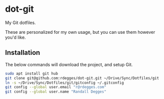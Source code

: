 # dot-git

My Git dotfiles.

These are personalized for my own usage, but you can use them however you'd
like.


## Installation

The below commands will download the project, and setup Git.


``` bash
sudo apt install git hub
git clone git@github.com:rdegges/dot-git.git ~/Drive/Sync/Dotfiles/git
ln -s ~/Drive/Sync/Dotfiles/git/gitconfig ~/.gitconfig
git config --global user.email "r@rdegges.com"
git config --global user.name "Randall Degges"
```
